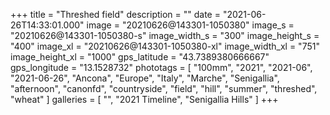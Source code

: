 +++
title = "Threshed field"
description = ""
date = "2021-06-26T14:33:01.000"
image = "20210626@143301-1050380"
image_s = "20210626@143301-1050380-s"
image_width_s = "300"
image_height_s = "400"
image_xl = "20210626@143301-1050380-xl"
image_width_xl = "751"
image_height_xl = "1000"
gps_latitude = "43.7389380666667"
gps_longitude = "13.1528732"
phototags = [ "100mm", "2021", "2021-06", "2021-06-26", "Ancona", "Europe", "Italy", "Marche", "Senigallia", "afternoon", "canonfd", "countryside", "field", "hill", "summer", "threshed", "wheat" ]
galleries = [ "", "2021 Timeline", "Senigallia Hills" ]
+++
